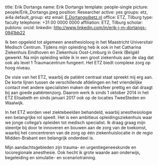 title: Erik Dortangs
name: Erik Dortangs
template: people-single
picture: people/Erik_Dortangs.jpeg
position: Researcher
active: yes
groups: etz, ai4a
default_group: etz
email: E.Dortangs@etz.nl
office: ETZ, Tilburg
type: faculty
telephone: +31 00 0000 0000
affiliation: ETZ, Tilburg
scholar: 
publons: 
orcid: 
linkedin: http://www.linkedin.com/in/erik-j-m-dortangs-0941bb22

Ik ben opgeleid tot algemeen anesthesioloog in het Maastricht Universitair Medisch Centrum. Tijdens mijn opleiding heb ik ook in het Catharina Ziekenhuis Eindhoven en Ziekenhuis Oost-Limburg in Genk (België) gewerkt. Na mijn opleiding wilde ik in een groot ziekenhuis aan de slag dat ook als level 1 Traumacentrum fungeert. Het ETZ biedt complexe zorg op hoog niveau.

De visie van het ETZ, waarbij de patiënt centraal staat spreekt mij erg aan. De korte lijnen tussen de verschillende afdelingen en het vriendelijke contact met andere specialisten maken de werksfeer prettig en dat draagt bij aan goede patiëntenzorg. Daarom werk ik sinds 1 oktober 2014 in het ETZ Elisabeth en sinds januari 2017 ook op de locaties TweeSteden en Waalwijk.  

In het ETZ worden veel ziektebeelden behandeld, waarbij anesthesiologie een belangrijke rol speelt. Het is een ambitieus opleidingsziekenhuis waar we jonge collega’s opleiden tot medisch specialist. Ik draag graag mijn steentje bij door te innoveren en bouwen aan de zorg van de toekomst, waarbij het concentreren van de zorg op één ziekenhuislocatie in de regio Midden-Brabant een belangrijk onderdeel is. 

Mijn aandachtsgebieden zijn trauma- en urgentiegeneeskunde en locoregionale anesthesie. Ook hecht ik grote waarde aan onderwijs, begeleiding en simulatie- en scenariotraining.
